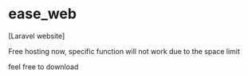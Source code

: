 # ease_web
[Laravel website]


Free hosting now, specific function will not work due to the space limit

feel free to download
